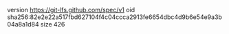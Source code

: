 version https://git-lfs.github.com/spec/v1
oid sha256:82e2e22a517fbd627104f4c04ccca2913fe6654dbc4d9b6e54e9a3b04a8a1d84
size 426
